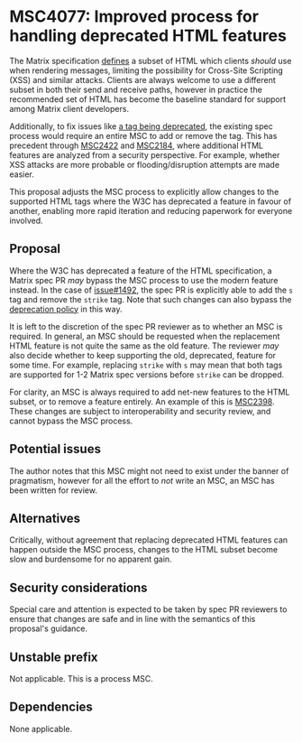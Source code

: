 # MSC4077: Improved process for handling deprecated HTML features

The Matrix specification [defines](https://spec.matrix.org/v1.8/client-server-api/#mroommessage-msgtypes)
a subset of HTML which clients *should* use when rendering messages, limiting the possibility for
Cross-Site Scripting (XSS) and similar attacks. Clients are always welcome to use a different subset
in both their send and receive paths, however in practice the recommended set of HTML has become the
baseline standard for support among Matrix client developers.

Additionally, to fix issues like [a tag being deprecated](https://github.com/matrix-org/matrix-spec/issues/1492),
the existing spec process would require an entire MSC to add or remove the tag. This has precedent
through [MSC2422](https://github.com/matrix-org/matrix-spec-proposals/pull/2422) and
[MSC2184](https://github.com/matrix-org/matrix-spec-proposals/pull/2184), where additional HTML
features are analyzed from a security perspective. For example, whether XSS attacks are more probable
or flooding/disruption attempts are made easier.

This proposal adjusts the MSC process to explicitly allow changes to the supported HTML tags where
the W3C has deprecated a feature in favour of another, enabling more rapid iteration and reducing
paperwork for everyone involved.

## Proposal

Where the W3C has deprecated a feature of the HTML specification, a Matrix spec PR *may* bypass the
MSC process to use the modern feature instead. In the case of [issue#1492](https://github.com/matrix-org/matrix-spec/issues/1492),
the spec PR is explicitly able to add the `s` tag and remove the `strike` tag. Note that such changes
can also bypass the [deprecation policy](https://spec.matrix.org/v1.8/#deprecation-policy) in this way.

It is left to the discretion of the spec PR reviewer as to whether an MSC is required. In general, an
MSC should be requested when the replacement HTML feature is not quite the same as the old feature.
The reviewer *may* also decide whether to keep supporting the old, deprecated, feature for some time.
For example, replacing `strike` with `s` may mean that both tags are supported for 1-2 Matrix spec
versions before `strike` can be dropped.

For clarity, an MSC is always required to add net-new features to the HTML subset, or to remove a
feature entirely. An example of this is [MSC2398](https://github.com/matrix-org/matrix-spec-proposals/pull/2398).
These changes are subject to interoperability and security review, and cannot bypass the MSC process.

## Potential issues

The author notes that this MSC might not need to exist under the banner of pragmatism, however for all
the effort to *not* write an MSC, an MSC has been written for review.

## Alternatives

Critically, without agreement that replacing deprecated HTML features can happen outside the MSC process,
changes to the HTML subset become slow and burdensome for no apparent gain.

## Security considerations

Special care and attention is expected to be taken by spec PR reviewers to ensure that changes are
safe and in line with the semantics of this proposal's guidance.

## Unstable prefix

Not applicable. This is a process MSC.

## Dependencies

None applicable.
